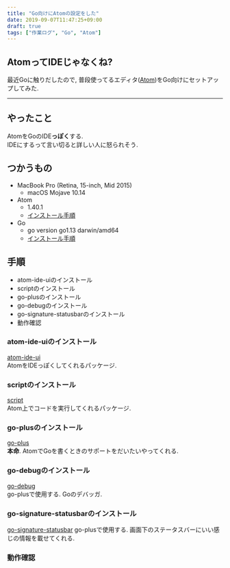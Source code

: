```yaml
---
title: "Go向けにAtomの設定をした"
date: 2019-09-07T11:47:25+09:00
draft: true
tags: ["作業ログ", "Go", "Atom"]
---
```


## AtomってIDEじゃなくね?  
最近Goに触りだしたので, 普段使ってるエディタ([Atom](https://atom.io/))をGo向けにセットアップしてみた.  

<!--more-->
---

## やったこと
AtomをGoのIDE**っぽく**する.  
IDEにするって言い切ると詳しい人に怒られそう.  

## つかうもの
- MacBook Pro (Retina, 15-inch, Mid 2015)
    - macOS Mojave 10.14
- Atom
    - 1.40.1
    - [インストール手順](https://github.com/uzimihsr/setup/blob/master/atom.md)
- Go
    - go version go1.13 darwin/amd64
    - [インストール手順](https://github.com/uzimihsr/setup/blob/master/go.md)

## 手順
- atom-ide-uiのインストール
- scriptのインストール
- go-plusのインストール
- go-debugのインストール
- go-signature-statusbarのインストール
- 動作確認

### atom-ide-uiのインストール
[atom-ide-ui](https://atom.io/packages/atom-ide-ui)  
AtomをIDEっぽくしてくれるパッケージ.  

### scriptのインストール
[script](https://atom.io/packages/script)  
Atom上でコードを実行してくれるパッケージ.  

### go-plusのインストール
[go-plus](https://atom.io/packages/go-plus)  
**本命**. AtomでGoを書くときのサポートをだいたいやってくれる.  

### go-debugのインストール
[go-debug](https://atom.io/packages/go-debug)  
go-plusで使用する. Goのデバッガ.  

### go-signature-statusbarのインストール
[go-signature-statusbar](https://atom.io/packages/go-signature-statusbar)
go-plusで使用する. 画面下のステータスバーにいい感じの情報を載せてくれる.  

### 動作確認
